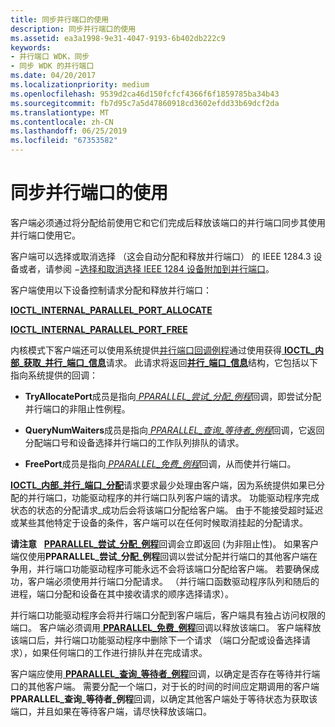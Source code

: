 ```yaml
---
title: 同步并行端口的使用
description: 同步并行端口的使用
ms.assetid: ea3a1998-9e31-4047-9193-6b402db222c9
keywords:
- 并行端口 WDK，同步
- 同步 WDK 的并行端口
ms.date: 04/20/2017
ms.localizationpriority: medium
ms.openlocfilehash: 9539d2ca46d150fcfcf4366f6f1859785ba34b43
ms.sourcegitcommit: fb7d95c7a5d47860918cd3602efdd33b69dcf2da
ms.translationtype: MT
ms.contentlocale: zh-CN
ms.lasthandoff: 06/25/2019
ms.locfileid: "67353582"
---
```

# <a name="synchronizing-the-use-of-a-parallel-port"></a>同步并行端口的使用





客户端必须通过将分配给前使用它和它们完成后释放该端口的并行端口同步其使用并行端口使用它。

客户端可以选择或取消选择 （这会自动分配和释放并行端口） 的 IEEE 1284.3 设备或者，请参阅 −[选择和取消选择 IEEE 1284 设备附加到并行端口](selecting-and-deselecting-an-ieee-1284-device-attached-to-a-parallel-p.md)。

客户端使用以下设备控制请求分配和释放并行端口：

[**IOCTL\_INTERNAL\_PARALLEL\_PORT\_ALLOCATE**](https://docs.microsoft.com/windows-hardware/drivers/ddi/content/parallel/ni-parallel-ioctl_internal_parallel_port_allocate)

[**IOCTL\_INTERNAL\_PARALLEL\_PORT\_FREE**](https://docs.microsoft.com/windows-hardware/drivers/ddi/content/parallel/ni-parallel-ioctl_internal_parallel_port_free)

内核模式下客户端还可以使用系统提供[并行端口回调例程](https://docs.microsoft.com/windows-hardware/drivers/ddi/content/index)通过使用获得[ **IOCTL\_内部\_获取\_并行\_端口\_信息**](https://docs.microsoft.com/windows-hardware/drivers/ddi/content/parallel/ni-parallel-ioctl_internal_get_parallel_port_info)请求。 此请求将返回[**并行\_端口\_信息**](https://docs.microsoft.com/windows-hardware/drivers/ddi/content/parallel/ns-parallel-_parallel_port_information)结构，它包括以下指向系统提供的回调：

-   **TryAllocatePort**成员是指向[ *PPARALLEL\_尝试\_分配\_例程*](https://docs.microsoft.com/previous-versions/windows/hardware/drivers/ff544550(v=vs.85))回调，即尝试分配并行端口的非阻止性例程。

-   **QueryNumWaiters**成员是指向[ *PPARALLEL\_查询\_等待者\_例程*](https://docs.microsoft.com/windows-hardware/drivers/ddi/content/parallel/nc-parallel-pparallel_query_waiters_routine)回调，它返回分配端口号和设备选择并行端口的工作队列排队的请求。

-   **FreePort**成员是指向[ *PPARALLEL\_免费\_例程*](https://docs.microsoft.com/windows-hardware/drivers/ddi/content/parallel/nc-parallel-pparallel_free_routine)回调，从而使并行端口。

[ **IOCTL\_内部\_并行\_端口\_分配**](https://docs.microsoft.com/windows-hardware/drivers/ddi/content/parallel/ni-parallel-ioctl_internal_parallel_port_allocate)请求要求最少处理由客户端，因为系统提供如果已分配的并行端口，功能驱动程序的并行端口队列客户端的请求。 功能驱动程序完成状态的状态的分配请求\_成功后会将该端口分配给客户端。 由于不能接受超时延迟或某些其他特定于设备的条件，客户端可以在任何时候取消挂起的分配请求。

**请注意**   [ **PPARALLEL\_尝试\_分配\_例程**](https://docs.microsoft.com/previous-versions/windows/hardware/drivers/ff544550(v=vs.85))回调会立即返回 (为非阻止性)。 如果客户端仅使用**PPARALLEL\_尝试\_分配\_例程**回调以尝试分配并行端口的其他客户端在争用，并行端口功能驱动程序可能永远不会将该端口分配给客户端。 若要确保成功，客户端必须使用并行端口分配请求。 （并行端口函数驱动程序队列和随后的进程，端口分配和设备在其中接收请求的顺序选择请求）。

 

并行端口功能驱动程序会将并行端口分配到客户端后，客户端具有独占访问权限的端口。 客户端必须调用[ **PPARALLEL\_免费\_例程**](https://docs.microsoft.com/windows-hardware/drivers/ddi/content/parallel/nc-parallel-pparallel_free_routine)回调以释放该端口。 客户端释放该端口后，并行端口功能驱动程序中删除下一个请求 （端口分配或设备选择请求），如果任何端口的工作进行排队并在完成请求。

客户端应使用[ **PPARALLEL\_查询\_等待者\_例程**](https://docs.microsoft.com/windows-hardware/drivers/ddi/content/parallel/nc-parallel-pparallel_query_waiters_routine)回调，以确定是否存在等待并行端口的其他客户端。 需要分配一个端口，对于长的时间的时间应定期调用的客户端**PPARALLEL\_查询\_等待者\_例程**回调，以确定其他客户端处于等待状态为获取该端口，并且如果在等待客户端，请尽快释放该端口。

 

 





